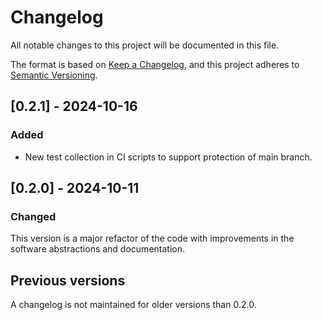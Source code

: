 # Changelog

All notable changes to this project will be documented in this file.

The format is based on [Keep a Changelog](https://keepachangelog.com/en/1.0.0/),
and this project adheres to [Semantic Versioning](https://semver.org/spec/v2.0.0.html).

## [0.2.1] - 2024-10-16

### Added

- New test collection in CI scripts to support protection of main branch.

## [0.2.0] - 2024-10-11

### Changed

This version is a major refactor of the code with improvements in the software abstractions and documentation.

## Previous versions

A changelog is not maintained for older versions than 0.2.0.

